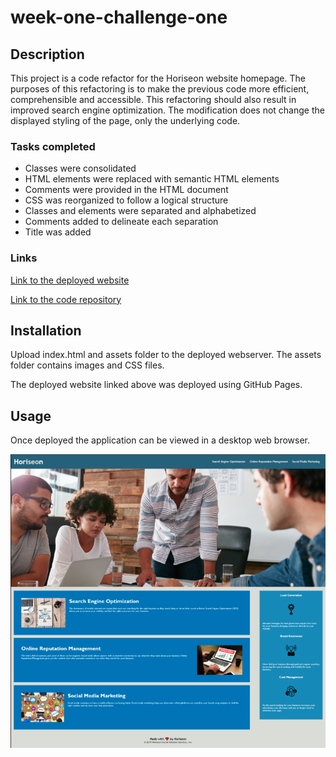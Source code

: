 # week-one-challenge-one

## Description

This project is a code refactor for the Horiseon website homepage. The purposes of this refactoring is to make the previous code more efficient, comprehensible and accessible. This refactoring should also result in improved search engine optimization. The modification does not change the displayed styling of the page, only the underlying code.

### Tasks completed
* Classes were consolidated
* HTML elements were replaced with semantic HTML elements
* Comments were provided in the HTML document
* CSS was reorganized to follow a logical structure
* Classes and elements were separated and alphabetized
* Comments added to delineate each separation
* Title was added

### Links

[Link to the deployed website](https://regonza1993.github.io/week-one-challenge-one/)

[Link to the code repository](https://github.com/Regonza1993/week-one-challenge-one)

## Installation

Upload index.html and assets folder to the deployed webserver.  The assets folder contains images and CSS files.

The deployed website linked above was deployed using GitHub Pages.

## Usage

Once deployed the application can be viewed in a desktop web browser.  

 ![Screenshot of index.html](assets/images/screenshot.png)